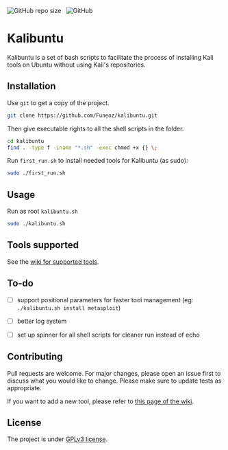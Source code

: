 ![GitHub repo size](https://img.shields.io/github/repo-size/funeoz/kalibuntu) &nbsp; ![GitHub](https://img.shields.io/github/license/funeoz/kalibuntu)

# Kalibuntu

Kalibuntu is a set of bash scripts to facilitate the process of installing Kali tools on Ubuntu
without using Kali's repositories.

## Installation

Use ```git``` to get a copy of the project.

```bash
git clone https://github.com/Funeoz/kalibuntu.git 
```

Then give executable rights to all the shell scripts in the folder.

```bash
cd kalibuntu
find . -type f -iname "*.sh" -exec chmod +x {} \;
```

Run ```first_run.sh``` to install needed tools for Kalibuntu (as sudo):

```bash
sudo ./first_run.sh
```

## Usage

Run as root ```kalibuntu.sh```

```bash
sudo ./kalibuntu.sh
```

## Tools supported

See the [wiki for supported tools]().

## To-do

- [ ] support positional parameters for faster tool management (eg: ```./kalibuntu.sh install metasploit```)

- [ ] better log system

- [ ] set up spinner for all shell scripts for cleaner run instead of echo

## Contributing 

Pull requests are welcome. For major changes, please open an issue first to discuss what you would like to change.
Please make sure to update tests as appropriate.

If you want to add a new tool, please refer to [this page of the wiki]().

## License

The project is under [GPLv3 license](https://github.com/Funeoz/kalibuntu/blob/master/LICENSE).

